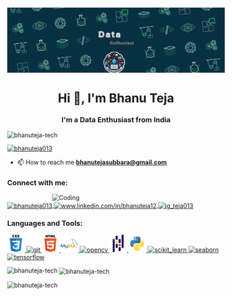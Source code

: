 <!-- Add a header GIF -->
![MasterHead](Data.PNG)

<!-- Main heading with introduction -->
<h1 align="center">Hi 👋, I'm Bhanu Teja</h1>
<h3 align="center">I'm a Data Enthusiast from India</h3>

<!-- Add profile views counter -->
<p align="left"> 
  <img src="https://komarev.com/ghpvc/?username=bhanuteja-tech&label=Profile%20views&color=0e75b6&style=flat" alt="bhanuteja-tech" /> 
</p>

<!-- Add Twitter follow badge -->
<p align="left"> 
  <a href="https://twitter.com/bhanuteja013" target="blank">
    <img src="https://img.shields.io/twitter/follow/bhanuteja013?logo=twitter&style=for-the-badge" alt="bhanuteja013" />
  </a> 
</p>

<!-- Contact information -->
- 📫 How to reach me **bhanutejasubbara@gmail.com**

<!-- Connect with me section -->
<h3 align="left">Connect with me:</h3>

<!-- Add a coding GIF aligned to the right -->
<img align="right" alt="Coding" width="400" src="https://cdn.dribbble.com/users/8619169/screenshots/16116886/media/a63d64bcccad878cb9dfdb9a9f6b6416.gif">

<!-- Social links -->
<p align="left">
  <a href="https://twitter.com/bhanuteja013" target="blank">
    <img align="center" src="https://raw.githubusercontent.com/rahuldkjain/github-profile-readme-generator/master/src/images/icons/Social/twitter.svg" alt="bhanuteja013" height="30" width="40" />
  </a>
  <a href="https://linkedin.com/in/bhanuteja12" target="blank">
    <img align="center" src="https://raw.githubusercontent.com/rahuldkjain/github-profile-readme-generator/master/src/images/icons/Social/linked-in-alt.svg" alt="www.linkedin.com/in/bhanuteja12" height="30" width="40" />
  </a>
  <a href="https://instagram.com/ig_teja013" target="blank">
    <img align="center" src="https://raw.githubusercontent.com/rahuldkjain/github-profile-readme-generator/master/src/images/icons/Social/instagram.svg" alt="ig_teja013" height="30" width="40" />
  </a>
</p>

<!-- Languages and tools section -->
<h3 align="left">Languages and Tools:</h3>
<p align="left"> 
  <a href="https://www.w3schools.com/css/" target="_blank" rel="noreferrer"> 
    <img src="https://raw.githubusercontent.com/devicons/devicon/master/icons/css3/css3-original-wordmark.svg" alt="css3" width="40" height="40"/> 
  </a> 
  <a href="https://git-scm.com/" target="_blank" rel="noreferrer"> 
    <img src="https://www.vectorlogo.zone/logos/git-scm/git-scm-icon.svg" alt="git" width="40" height="40"/> 
  </a> 
  <a href="https://www.w3.org/html/" target="_blank" rel="noreferrer"> 
    <img src="https://raw.githubusercontent.com/devicons/devicon/master/icons/html5/html5-original-wordmark.svg" alt="html5" width="40" height="40"/> 
  </a> 
  <a href="https://www.mysql.com/" target="_blank" rel="noreferrer"> 
    <img src="https://raw.githubusercontent.com/devicons/devicon/master/icons/mysql/mysql-original-wordmark.svg" alt="mysql" width="40" height="40"/> 
  </a> 
  <a href="https://opencv.org/" target="_blank" rel="noreferrer"> 
    <img src="https://www.vectorlogo.zone/logos/opencv/opencv-icon.svg" alt="opencv" width="40" height="40"/> 
  </a> 
  <a href="https://pandas.pydata.org/" target="_blank" rel="noreferrer"> 
    <img src="https://raw.githubusercontent.com/devicons/devicon/2ae2a900d2f041da66e950e4d48052658d850630/icons/pandas/pandas-original.svg" alt="pandas" width="40" height="40"/> 
  </a> 
  <a href="https://www.python.org" target="_blank" rel="noreferrer"> 
    <img src="https://raw.githubusercontent.com/devicons/devicon/master/icons/python/python-original.svg" alt="python" width="40" height="40"/> 
  </a> 
  <a href="https://scikit-learn.org/" target="_blank" rel="noreferrer"> 
    <img src="https://upload.wikimedia.org/wikipedia/commons/0/05/Scikit_learn_logo_small.svg" alt="scikit_learn" width="40" height="40"/> 
  </a> 
  <a href="https://seaborn.pydata.org/" target="_blank" rel="noreferrer"> 
    <img src="https://seaborn.pydata.org/_images/logo-mark-lightbg.svg" alt="seaborn" width="40" height="40"/> 
  </a> 
  <a href="https://www.tensorflow.org" target="_blank" rel="noreferrer"> 
    <img src="https://www.vectorlogo.zone/logos/tensorflow/tensorflow-icon.svg" alt="tensorflow" width="40" height="40"/> 
  </a> 
</p>

<!-- GitHub stats -->
<p>
  <img align="left" src="https://github-readme-stats.vercel.app/api/top-langs?username=bhanuteja-tech&show_icons=true&locale=en&layout=compact" alt="bhanuteja-tech" />
</p>

<p>
  &nbsp;<img align="center" src="https://github-readme-stats.vercel.app/api?username=bhanuteja-tech&show_icons=true&locale=en" alt="bhanuteja-tech" />
</p>

<p>
  <img align="center" src="https://github-readme-streak-stats.herokuapp.com/?user=bhanuteja-tech&" alt="bhanuteja-tech" />
</p>
